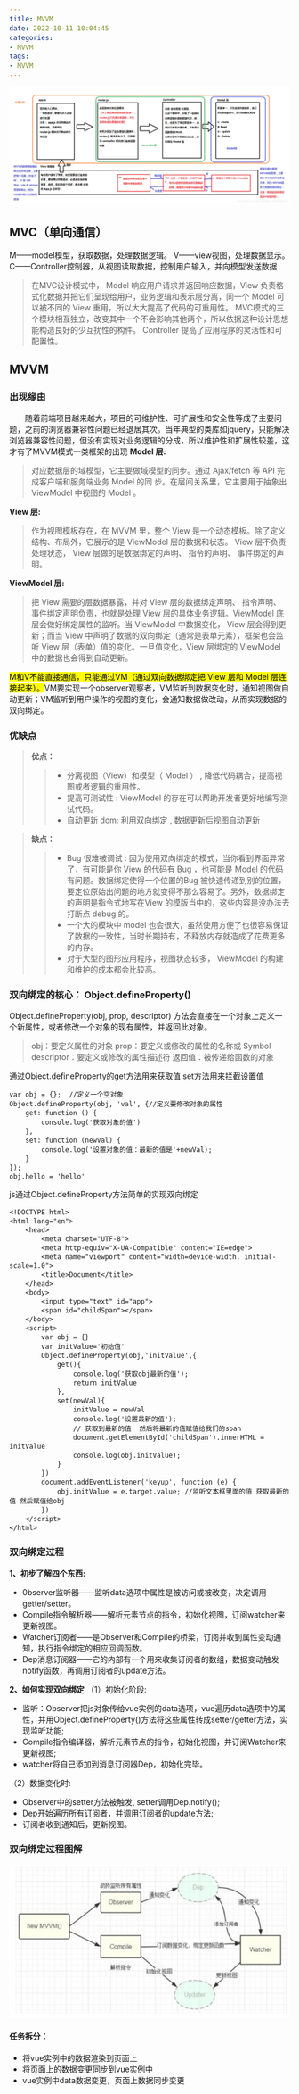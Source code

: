 ```yaml
---
title: MVVM
date: 2022-10-11 10:04:45
categories:
- MVVM
tags:
- MVVM
---
```


![mvvm](/img/mvvm/mvc-mvvm.jpg)
<!--more-->
## MVC（单向通信）
M——model模型，获取数据，处理数据逻辑。
V——view视图，处理数据显示。
C——Controller控制器，从视图读取数据，控制用户输入，并向模型发送数据
>在MVC设计模式中， Model 响应用户请求并返回响应数据，View 负责格式化数据并把它们呈现给用户，业务逻辑和表示层分离，同一个 Model 可以被不同的 View 重用，所以大大提高了代码的可重用性。
MVC模式的三个模块相互独立，改变其中一个不会影响其他两个，所以依据这种设计思想能构造良好的少互扰性的构件。
Controller 提高了应用程序的灵活性和可配置性。

## MVVM
### 出现缘由
&ensp;&ensp;&ensp;&ensp;随着前端项目越来越大，项目的可维护性、可扩展性和安全性等成了主要问题，之前的浏览器兼容性问题已经退居其次。当年典型的类库如jquery，只能解决浏览器兼容性问题，但没有实现对业务逻辑的分成，所以维护性和扩展性较差，这才有了MVVM模式一类框架的出现
**Model 层:**
> 对应数据层的域模型，它主要做域模型的同步。通过 Ajax/fetch 等 API 完成客户端和服务端业务 Model 的同 步。在层间关系⾥，它主要⽤于抽象出 ViewModel 中视图的 Model 。

**View 层:**
> 作为视图模板存在，在 MVVM ⾥，整个 View 是⼀个动态模板。除了定义结构、布局外，它展示的是 ViewModel 层的数据和状态。 View 层不负责处理状态， View 层做的是数据绑定的声明、 指令的声明、 事件绑定的声明。

**ViewModel 层:**
> 把 View 需要的层数据暴露，并对 View 层的数据绑定声明、 指令声明、 事件绑定声明负责，也就是处理 View 层的具体业务逻辑。ViewModel 底层会做好绑定属性的监听。当 ViewModel 中数据变化， View 层会得到更新；⽽当 View 中声明了数据的双向绑定（通常是表单元素），框架也会监听 View 层（表单）值的变化。⼀旦值变化，View 层绑定的 ViewModel 中的数据也会得到⾃动更新。

<mark>M和V不能直接通信，只能通过VM（通过双向数据绑定把 View 层和 Model 层连接起来）。</mark>VM要实现一个observer观察者，VM监听到数据变化时，通知视图做自动更新；VM监听到用户操作的视图的变化，会通知数据做改动，从而实现数据的双向绑定。

### 优缺点
> **优点：**
>> * 分离视图（View）和模型（ Model ） , 降低代码耦合，提⾼视图或者逻辑的重⽤性。
>> * 提⾼可测试性 : ViewModel 的存在可以帮助开发者更好地编写测试代码。
>> * ⾃动更新 dom: 利⽤双向绑定 , 数据更新后视图⾃动更新 

> **缺点：**
>> * Bug 很难被调试 : 因为使⽤双向绑定的模式，当你看到界⾯异常了，有可能是你 View 的代码有 Bug ，也可能是 Model 的代码有问题。数据绑定使得⼀个位置的Bug 被快速传递到别的位置，要定位原始出问题的地⽅就变得不那么容易了。另外，数据绑定的声明是指令式地写在View 的模版当中的，这些内容是没办法去打断点 debug 的。
>> * ⼀个⼤的模块中 model 也会很⼤，虽然使⽤⽅便了也很容易保证了数据的⼀致性，当时⻓期持有，不释放内存就造成了花费更多的内存。
>> * 对于⼤型的图形应⽤程序，视图状态较多， ViewModel 的构建和维护的成本都会⽐较⾼。

### 双向绑定的核心： Object.defineProperty()
Object.defineProperty(obj, prop, descriptor) 方法会直接在一个对象上定义一个新属性，或者修改一个对象的现有属性，并返回此对象。
> obj：要定义属性的对象
> prop：要定义或修改的属性的名称或 Symbol
> descriptor：要定义或修改的属性描述符
> 返回值：被传递给函数的对象

通过Object.defineProperty的get方法用来获取值 set方法用来拦截设置值
```
var obj = {};  //定义一个空对象
Object.defineProperty(obj, 'val', {//定义要修改对象的属性
	get: function () {
		console.log('获取对象的值')
	},
	set: function (newVal) { 
		console.log('设置对象的值：最新的值是'+newVal);
	}
});
obj.hello = 'hello'
```
js通过Object.defineProperty方法简单的实现双向绑定
```
<!DOCTYPE html>
<html lang="en">
	<head>
		<meta charset="UTF-8">
		<meta http-equiv="X-UA-Compatible" content="IE=edge">
		<meta name="viewport" content="width=device-width, initial-scale=1.0">
		<title>Document</title>
	</head>
	<body>
		<input type="text" id="app">
		<span id="childSpan"></span>
	</body>
	<script>
		var obj = {}
		var initValue='初始值'
		Object.defineProperty(obj,'initValue',{
			get(){
				console.log('获取obj最新的值');
				return initValue
			},
			set(newVal){
				initValue = newVal
				console.log('设置最新的值');
				// 获取到最新的值  然后将最新的值赋值给我们的span
				document.getElementById('childSpan').innerHTML = initValue
				console.log(obj.initValue);
			}
		})
		document.addEventListener('keyup', function (e) {
			obj.initValue = e.target.value; //监听文本框里面的值 获取最新的值 然后赋值给obj 
		})
	</script>
</html>
```

### 双向绑定过程
**1、初步了解四个东西:**
* 0bserver监听器——监听data选项中属性是被访问或被改变，决定调用getter/setter。
* Compile指令解析器——解析元素节点的指令，初始化视图，订阅watcher来更新视图。
* Watcher订阅者——是Observer和Compile的桥梁，订阅并收到属性变动通知，执行指令绑定的相应回调函数。
* Dep消息订阅器——它的内部有一个用来收集订阅者的数组，数据变动触发notify函数，再调用订阅者的update方法。

**2、如何实现双向绑定**
（1）初始化阶段:
- 监听：Observer把js对象传给vue实例的data选项，vue遍历data选项中的属性，并用Object.defineProperty()方法将这些属性转成setter/getter方法，实现监听功能;
- Compile指令编译器，解析元素节点的指令，初始化视图，并订阅Watcher来更新视图;
- watcher将自己添加到消息订阅器Dep，初始化完毕。

（2）数据变化时:
- Observer中的setter方法被触发, setter调用Dep.notify();
- Dep开始遍历所有订阅者，并调用订阅者的update方法;
- 订阅者收到通知后，更新视图。

### 双向绑定过程图解
![mvvm](/img/mvvm/mvvm.jpg)

#### 任务拆分：
* 将vue实例中的数据渲染到页面上
* 将页面上的数据变更同步到vue实例中
* vue实例中data数据变更，页面上数据同步变更